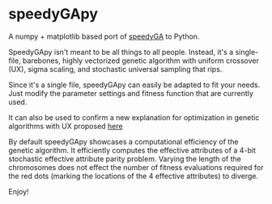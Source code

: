 speedyGApy
==========

A numpy + matplotlib based port of [speedyGA](http://www.mathworks.com/matlabcentral/fileexchange/15164) to Python. 

SpeedyGApy isn't meant to be all things to all people. Instead, it's a single-file, barebones, highly vectorized 
genetic algorithm with uniform crossover (UX), sigma scaling, and stochastic universal sampling that rips. 

Since it's a single file, speedyGApy can easily be adapted to fit your needs. Just modify the parameter settings 
and fitness function that are currently used.

It can also be used to confirm a new explanation for optimization in genetic algorithms with UX proposed [here](http://blog.hackingevolution.net/2013/01/20/foga-2013-slides/) 

By default speedyGApy showcases a computational efficiency of the genetic algorithm. It efficiently computes the 
effective attributes of a 4-bit stochastic effective attribute parity problem. Varying the length of the chromosomes 
does not effect the number of fitness evaluations required for the red dots (marking the locations of the 4 effective attributes) to diverge.

Enjoy!
